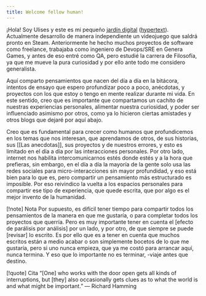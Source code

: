 ```yaml
---
title: Welcome fellow human!
---
```


¡Hola! Soy Ulises y este es mi pequeño [jardín digital](https://jzhao.xyz/posts/networked-thought) ([hypertext](https://jzhao.xyz/thoughts/hypertext)).
Actualmente desarrollo de manera independiente un videojuego que saldrá pronto en Steam. Anteriormente he hecho muchos proyectos de software como freelance, trabajaba como ingeniero de Devops/SRE en Genera Games, y antes de eso entré como QA, pero estudié la carrera de Filosofía, ya que me mueve la pura curiosidad y por ello ante todo me considero generalista.

Aquí comparto pensamientos que nacen del día a día en la bitácora, intentos de ensayo que espero profundizar poco a poco, anécdotas, y proyectos con los que estoy o tengo en mente realizar durante mi vida. En este sentido, creo que es importante que compartamos un cachito de nuestras experiencias personales, alimentar nuestra curiosidad, y poder ser influenciado asimismo por otros, como ya lo hicieron ciertas amistades y otros blogs que dejaré por aquí abajo. 

Creo que es fundamental para crecer como humanos que profundicemos en los temas que nos interesan, que aprendamos de otros, de sus historias, sus [[Las anecdotas]], sus proyectos y de nuestros errores, y esto es limitado en el día a día por las interacciones personales. Por otro lado, internet nos habilita intercomunicarnos estés donde estés y a la hora que prefieras, sin embargo, en el día a día la mayoría de la gente solo usa las redes sociales para micro-interacciones sin mayor profundidad, y eso está bien para lo que es, pero compartir un pensamiento más estructurado es imposible. Por eso reivindico la vuelta a los espacios personales para compartir ese tipo de experiencia, que quede escrita, que por algo es el mejor invento de la humanidad.

[!note] Nota
Por supuesto, es difícil tener tiempo para compartir todos los pensamientos de la manera en que me gustaría, o para completar todos los proyectos que querría. Pero es muy importante tener en cuenta el [efecto de parálisis por análisis] por un lado, y por otro, de que siempre se puede [revisar] lo escrito. Es por ello que es a tener en cuenta que muchos escritos están a medio acabar o son simplemente bocetos de lo que me gustaría, pero si uno nunca empieza, que ya me costó para arrancar aquí, nunca termina. Y eso que lo importante no es terminar, -viaje antes que destino.

[!quote] Cita
“[One] who works with the door open gets all kinds of interruptions, but [they] also occasionally gets clues as to what the world is and what might be important.” — Richard Hamming